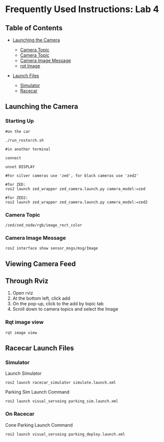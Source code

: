 # Frequently Used Instructions: Lab 4
## Table of Contents
- [Launching the Camera]()
    - [Camera Topic]()
    - [Camera Topic]()
    - [Camera Image Message]()
    - [rqt Image]()
  
- [Launch Files]()
    - [Simulator]()
    - [Racecar]()
  

## Launching the Camera
### Starting Up
```
#on the car

./run_rostorch.sh

#in another terminal

connect

unset DISPLAY 

#For silver cameras use 'zed', for black cameras use 'zed2'

#for ZED:
ros2 launch zed_wrapper zed_camera.launch.py camera_model:=zed

#for ZED2:
ros2 launch zed_wrapper zed_camera.launch.py camera_model:=zed2
```

### Camera Topic
```
/zed/zed_node/rgb/image_rect_color
```
### Camera Image Message 
```
ros2 interface show sensor_msgs/msg/Image
```

## Viewing Camera Feed
## Through Rviz
1. Open rviz
2. At the bottom left, click add
3. On the pop-up, click to the add by topic tab
4. Scroll down to camera topics and select the Image 

### Rqt image view
```
rqt image view
```

## Racecar Launch Files 
### Simulator 

Launch Simulator
```
ros2 launch racecar_simulator simulate.launch.xml
```

Parking Sim Launch Command
```
ros2 launch visual_servoing parking_sim.launch.xml
```
### On Racecar

Cone Parking Launch Command
```
ros2 launch visual_servoing parking_deploy.launch.xml
```








